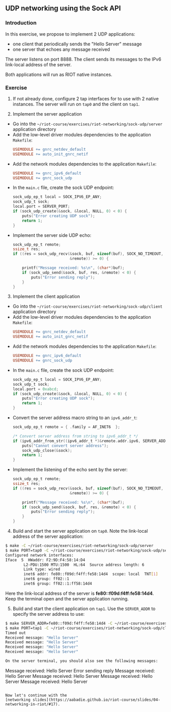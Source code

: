 ## UDP networking using the Sock API

### Introduction

In this exercise, we propose to implement 2 UDP applications:
- one client that periodically sends the "Hello Server" message
- one server that echoes any message received

The server listens on port 8888. The client sends its messages to the IPv6
link-local address of the server.

Both applications will run as RIOT native instances.

### Exercise

1. If not already done, configure 2 tap interfaces for to use with 2 native
  instances. The server will run on `tap0` and the client on `tap1`.

2. Implement the server application

  - Go into the `~/riot-course/exercises/riot-networking/sock-udp/server` application
    directory
  - Add the low-level driver modules dependencies to the application `Makefile`:
    ```mk
    USEMODULE += gnrc_netdev_default
    USEMODULE += auto_init_gnrc_netif
    ```
  - Add the network modules dependencies to the application `Makefile`:
    ```mk
    USEMODULE += gnrc_ipv6_default
    USEMODULE += gnrc_sock_udp
    ```
  - In the `main.c` file, create the sock UDP endpoint:
    ```c
    sock_udp_ep_t local = SOCK_IPV6_EP_ANY;
    sock_udp_t sock;
    local.port = SERVER_PORT;
    if (sock_udp_create(&sock, &local, NULL, 0) < 0) {
        puts("Error creating UDP sock");
        return 1;
    }
    ```
  - Implement the server side UDP echo:
    ```c
    sock_udp_ep_t remote;
    ssize_t res;
    if ((res = sock_udp_recv(&sock, buf, sizeof(buf), SOCK_NO_TIMEOUT,
                             &remote)) >= 0) {

        printf("Message received: %s\n", (char*)buf);
        if (sock_udp_send(&sock, buf, res, &remote) < 0) {
            puts("Error sending reply");
        }
    }
    ```

3. Implement the client application

  - Go into the `~/riot-course/exercises/riot-networking/sock-udp/client` application
    directory
  - Add the low-level driver modules dependencies to the application `Makefile`:
    ```mk
    USEMODULE += gnrc_netdev_default
    USEMODULE += auto_init_gnrc_netif
    ```
  - Add the network modules dependencies to the application `Makefile`:
    ```mk
    USEMODULE += gnrc_ipv6_default
    USEMODULE += gnrc_sock_udp
    ```
  - In the `main.c` file, create the sock UDP endpoint:
    ```c
    sock_udp_ep_t local = SOCK_IPV6_EP_ANY;
    sock_udp_t sock;
    local.port = 0xabcd;
    if (sock_udp_create(&sock, &local, NULL, 0) < 0) {
        puts("Error creating UDP sock");
        return 1;
    }
    ```
  - Convert the server address macro string to an `ipv6_addr_t`:
    ```c
    sock_udp_ep_t remote = { .family = AF_INET6  };

    /* Convert server address from string to ipv6_addr_t */
    if (ipv6_addr_from_str((ipv6_addr_t *)&remote.addr.ipv6, SERVER_ADDR) == NULL) {
        puts("Cannot convert server address");
        sock_udp_close(&sock);
        return 1;
    }
    ```
  - Implement the listening of the echo sent by the server:
    ```c
    sock_udp_ep_t remote;
    ssize_t res;
    if ((res = sock_udp_recv(&sock, buf, sizeof(buf), SOCK_NO_TIMEOUT,
                             &remote)) >= 0) {

        printf("Message received: %s\n", (char*)buf);
        if (sock_udp_send(&sock, buf, res, &remote) < 0) {
            puts("Error sending reply");
        }
    }
    ```

4. Build and start the server application on `tap0`. Note the link-local address of the
  server application:
  ```sh
  $ make -C ~/riot-course/exercises/riot-networking/sock-udp/server
  $ make PORT=tap0 -C ~/riot-course/exercises/riot-networking/sock-udp/server term
  Configured network interfaces:
  Iface  5  HWaddr: F2:9D:F4:58:14:D4
          L2-PDU:1500 MTU:1500  HL:64  Source address length: 6
          Link type: wired
          inet6 addr: fe80::f09d:f4ff:fe58:14d4  scope: local  TNT[1]
          inet6 group: ff02::1
          inet6 group: ff02::1:ff58:14d4
  ```
  Here the link-local address of the server is **fe80::f09d:f4ff:fe58:14d4**.
  Keep the terminal open and the server application running.

5. Build and start the client application on `tap1`. Use the `SERVER_ADDR` to
  specify the server address to use:
  ```sh
  $ make SERVER_ADDR=fe80::f09d:f4ff:fe58:14d4 -C ~/riot-course/exercises/riot-networking/sock-udp/client
  $ make PORT=tap1 -C ~/riot-course/exercises/riot-networking/sock-udp/client term
  Timed out
  Received message: "Hello Server"
  Received message: "Hello Server"
  Received message: "Hello Server"
  Received message: "Hello Server"

  On the server terminal, you should also see the following messages:
  ```
  Message received: Hello Server
  Error sending reply
  Message received: Hello Server
  Message received: Hello Server
  Message received: Hello Server
  Message received: Hello Server
  ```

Now let's continue with the
[networking slides](https://aabadie.github.io/riot-course/slides/04-networking-in-riot/#17).
